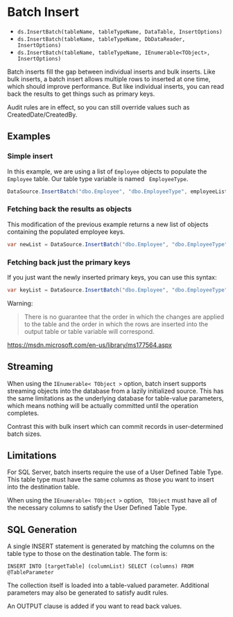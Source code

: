 ﻿# Batch Insert

* `ds.InsertBatch(tableName, tableTypeName, DataTable, InsertOptions)`
* `ds.InsertBatch(tableName, tableTypeName, DbDataReader, InsertOptions)`
* `ds.InsertBatch(tableName, tableTypeName, IEnumerable<TObject>, InsertOptions)`

Batch inserts fill the gap between individual inserts and bulk inserts. Like bulk inserts, a batch insert allows multiple rows to inserted at one time, which should improve performance. But like individual inserts, you can read back the results to get things such as primary keys.

Audit rules are in effect, so you can still override values such as CreatedDate/CreatedBy.

## Examples

### Simple insert

In this example, we are using a list of `Employee` objects to populate the `Employee` table. Our table type variable is named ` EmployeeType`.

```csharp
DataSource.InsertBatch("dbo.Employee", "dbo.EmployeeType", employeeList).Execute();
```

### Fetching back the results as objects

This modification of the previous example returns a new list of objects containing the populated employee keys. 

```csharp
var newList = DataSource.InsertBatch("dbo.Employee", "dbo.EmployeeType", employeeList) ToCollection<Employee>().Execute();
```

### Fetching back just the primary keys

If you just want the newly inserted primary keys, you can use this syntax:

```csharp
var keyList = DataSource.InsertBatch("dbo.Employee", "dbo.EmployeeType", employeeList) ToInt32List().Execute();
```
Warning:

> There is no guarantee that the order in which the changes are applied to the table and the order in which the rows are inserted into the output table or table variable will correspond.

https://msdn.microsoft.com/en-us/library/ms177564.aspx

## Streaming

When using the `IEnumerable< TObject >` option, batch insert supports streaming objects into the database from a lazily initialized source. This has the same limitations as the underlying database for table-value parameters, which means nothing will be actually committed until the operation completes.

Contrast this with bulk insert which can commit records in user-determined batch sizes.

## Limitations

For SQL Server, batch inserts require the use of a User Defined Table Type.  This table type must have the same columns as those you want to insert into the destination table.

When using the `IEnumerable< TObject >` option, ` TObject` must have all of the necessary columns to satisfy the User Defined Table Type. 

## SQL Generation

A single INSERT statement is generated by matching the columns on the table type to those on the destination table. The form is:

    INSERT INTO [targetTable] (columnList) SELECT (columns) FROM @TableParameter

The collection itself is loaded into a table-valued parameter. Additional parameters may also be generated to satisfy audit rules.

An OUTPUT clause is added if you want to read back values.